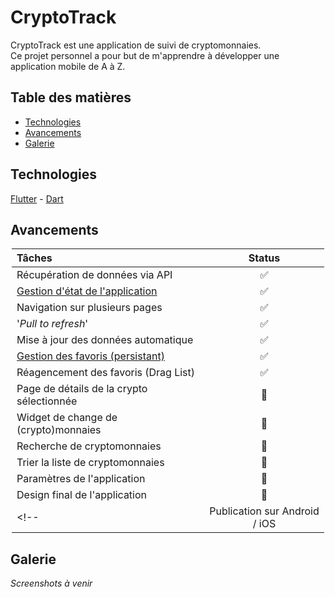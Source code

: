 # CryptoTrack

<!-- Lien vers une version readme anglaise ? -->

CryptoTrack est une application de suivi de cryptomonnaies. <br>
Ce projet personnel a pour but de m'apprendre à développer une application mobile de A à Z.

## Table des matières

 * [Technologies](#technologies)
 * [Avancements](#avancements)
 * [Galerie](#galerie)
 <!--* [Licence](#licence)-->

## Technologies

[Flutter](https://flutter.dev/) - [Dart](https://dart.dev/)

## Avancements 

<div style="margin-left: auto;
    margin-right: auto;
    width: 500px">

| <div style="width: 250px"> Tâches </div>                                                                      | Status                    |
| :---                                                                                                          |           :---:           |
| Récupération de données via API                                                                               |     :white_check_mark:    |
| [Gestion d'état de l'application](https://flutter.dev/docs/development/data-and-backend/state-mgmt/simple)    |     :white_check_mark:    |
| Navigation sur plusieurs pages                                                                                |     :white_check_mark:    |
| '_Pull to refresh_'                                                                                           |     :white_check_mark:    |
| Mise à jour des données automatique                                                                           |     :white_check_mark:    |
| [Gestion des favoris (persistant)](http://flutterdevs.com/blog/using-sharedpreferences-in-flutter/)           |     :white_check_mark:    |
| Réagencement des favoris (Drag List)                                                                          |     :white_check_mark:    |
| Page de détails de la crypto sélectionnée                                                                     |       :construction:      |
| Widget de change de (crypto)monnaies                                                                          |       :construction:      |
| Recherche de cryptomonnaies                                                                                   |       :construction:      |
| Trier la liste de cryptomonnaies                                                                              |       :construction:      |
| Paramètres de l'application                                                                                   |   :black_square_button:   |
| Design final de l'application                                                                                 |   :black_square_button:   |
<!-- | Publication sur Android / iOS                                                                                 |   :black_square_button:   | -->

</div>

## Galerie

_Screenshots à venir_

<!--## Licence

License ? :copyright:-->